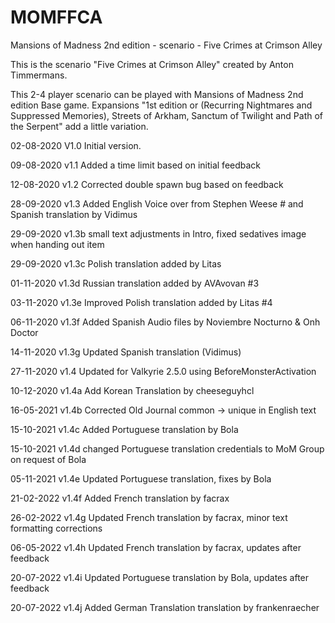 # MOMFFCA
Mansions of Madness 2nd edition - scenario - Five Crimes at Crimson Alley

This is the scenario "Five Crimes at Crimson Alley" created by Anton Timmermans.

This 2-4 player scenario can be played with Mansions of Madness 2nd edition Base game. Expansions "1st edition or (Recurring Nightmares and Suppressed Memories), Streets of Arkham, Sanctum of Twilight and Path of the Serpent" add a little variation.


02-08-2020  V1.0 Initial version.

09-08-2020  v1.1 Added a time limit based on initial feedback

12-08-2020  v1.2 Corrected double spawn bug based on feedback

28-09-2020  v1.3 Added English Voice over from Stephen Weese # and Spanish translation by Vidimus

29-09-2020  v1.3b small text adjustments in Intro, fixed sedatives image when handing out item

29-09-2020  v1.3c Polish translation added by Litas

01-11-2020  v1.3d Russian translation added by AVAvovan #3

03-11-2020  v1.3e Improved Polish translation added by Litas #4

06-11-2020  v1.3f Added Spanish Audio files by Noviembre Nocturno & Onh Doctor

14-11-2020  v1.3g Updated Spanish translation (Vidimus)

27-11-2020  v1.4 Updated for Valkyrie 2.5.0 using BeforeMonsterActivation

10-12-2020  v1.4a Add Korean Translation by cheeseguyhcl

16-05-2021  v1.4b Corrected Old Journal common -> unique in English text

15-10-2021  v1.4c Added Portuguese translation by Bola

15-10-2021  v1.4d changed Portuguese translation credentials to MoM Group on request of Bola

05-11-2021  v1.4e Updated Portuguese translation, fixes by Bola

21-02-2022  v1.4f Added French translation by facrax

26-02-2022  v1.4g Updated French translation by facrax, minor text formatting corrections

06-05-2022  v1.4h Updated French translation by facrax, updates after feedback

20-07-2022  v1.4i Updated Portuguese translation by Bola, updates after feedback

20-07-2022  v1.4j Added German Translation translation by frankenraecher
